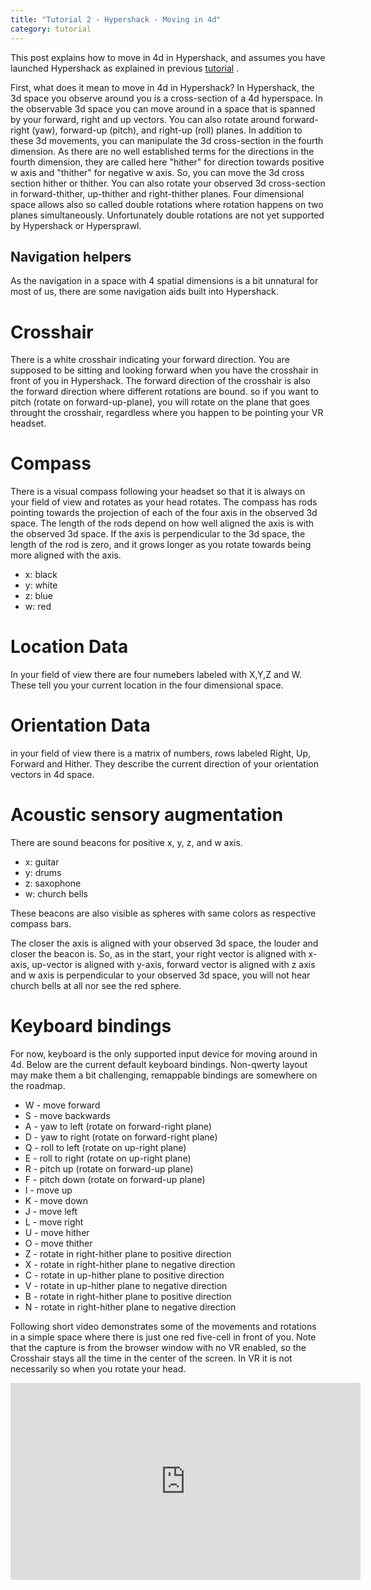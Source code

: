 ```yaml
---
title: "Tutorial 2 - Hypershack - Moving in 4d"
category: tutorial
---
```


This post explains how to move in 4d in Hypershack, and assumes you have launched Hypershack as explained in previous [tutorial](https://brainpaingames.github.io/site/blog/tutorials/2023/07/18/Tutorial-1-hypershack-launching.html) .

<!--more-->

First, what does it mean to move in 4d in Hypershack? In Hypershack, the 3d space you observe around you is a cross-section of a 4d hyperspace. In the observable 3d space you can move around in a space that is spanned by your forward, right and up vectors. You can also rotate around forward-right (yaw), forward-up (pitch), and right-up (roll) planes. In addition to these 3d movements, you can manipulate  the 3d cross-section in the fourth dimension. As there are no well established terms for the directions in the fourth dimension, they are called here "hither" for direction towards positive w axis and "thither" for negative w axis. So, you can move the 3d cross section hither or thither. You can also rotate your observed 3d cross-section in forward-thither, up-thither and right-thither planes. Four dimensional space allows also so called double rotations where rotation happens on two planes simultaneously. Unfortunately double rotations are not yet supported by Hypershack or Hypersprawl.  



Navigation helpers
------------------

As the navigation in a space with 4 spatial dimensions is a bit unnatural for most of us, there are some navigation aids built into Hypershack.



Crosshair
=========

There is a white crosshair indicating your forward direction. You are supposed to be sitting and looking forward when you have the crosshair in front of you in Hypershack.  The forward direction of the crosshair is also the forward direction where different rotations are bound. so if you want to pitch (rotate on forward-up-plane), you will rotate on the plane that goes throught the crosshair, regardless where you happen to be pointing your VR headset.


Compass
=======

There is a visual compass following your headset so that it is always on your field of view and rotates as your head rotates. The compass has rods pointing towards the projection of each of the four axis in the observed 3d space. The length of the rods depend on how well aligned the axis is with the observed 3d space. If the axis is perpendicular to the 3d space, the length of the rod is zero, and it grows longer as you rotate towards being more aligned with the axis.  

- x: black
- y: white
- z: blue
- w: red


Location Data
=============

In your field of view there are four numebers labeled with X,Y,Z and W. These tell you your current location in the four dimensional space.


Orientation Data
================

in your field of view there is a matrix of numbers, rows labeled Right, Up, Forward and Hither. They describe the current direction of your orientation vectors in 4d space. 


Acoustic sensory augmentation
=============================

There are sound beacons for positive x, y, z, and w axis. 

- x: guitar
- y: drums
- z: saxophone
- w: church bells

These beacons are also visible as spheres with same colors as respective compass bars. 

The closer the axis is aligned with your observed 3d space, the louder and closer the beacon is. So, as in the start, your right vector is aligned with x-axis, up-vector is aligned with y-axis, forward vector is aligned with z axis and w axis is perpendicular to your observed 3d space, you will not hear church bells at all nor see the red sphere. 



Keyboard bindings
=================

For now, keyboard is the only supported input device for moving around in 4d. Below are the current default keyboard bindings. Non-qwerty layout may make them a bit challenging, remappable bindings are somewhere on the roadmap. 

- W - move forward
- S - move backwards
- A - yaw to left (rotate on forward-right plane) 
- D - yaw to right (rotate on forward-right plane) 
- Q - roll to left (rotate on up-right plane) 
- E - roll to right (rotate on up-right plane) 
- R - pitch up (rotate on forward-up plane) 
- F - pitch down (rotate on forward-up plane) 
- I - move up
- K - move down
- J - move left
- L - move right
- U - move hither
- O - move thither
- Z - rotate in right-hither plane to positive direction
- X - rotate in right-hither plane to negative direction
- C - rotate in up-hither plane to positive direction
- V - rotate in up-hither plane to negative direction
- B - rotate in right-hither plane to positive direction
- N - rotate in right-hither plane to negative direction



Following short video demonstrates some of the movements and rotations in a simple space where there is just one red five-cell in front of you. Note that the capture is from the browser window with no VR enabled, so the Crosshair stays all the time in the center of the screen. In VR it is not necessarily so when you rotate your head. 


<iframe
  width="560"
  height="315"
  src="https://www.youtube.com/embed/jpjwmfziNG8"
  frameborder="0"
  allow="accelerometer; autoplay; encrypted-media; gyroscope; picture-in-picture"
  allowfullscreen
></iframe>







